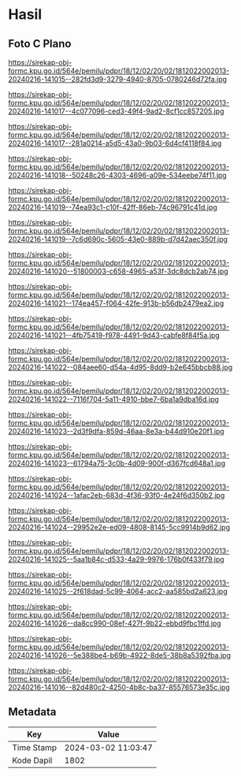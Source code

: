 # Hasil

## Foto C Plano

https://sirekap-obj-formc.kpu.go.id/564e/pemilu/pdpr/18/12/02/20/02/1812022002013-20240216-141015--282fd3d9-3279-4940-8705-0780246d72fa.jpg

https://sirekap-obj-formc.kpu.go.id/564e/pemilu/pdpr/18/12/02/20/02/1812022002013-20240216-141017--4c077096-ced3-49f4-9ad2-8cf1cc857205.jpg

https://sirekap-obj-formc.kpu.go.id/564e/pemilu/pdpr/18/12/02/20/02/1812022002013-20240216-141017--281a0214-a5d5-43a0-9b03-6d4cf4118f84.jpg

https://sirekap-obj-formc.kpu.go.id/564e/pemilu/pdpr/18/12/02/20/02/1812022002013-20240216-141018--50248c26-4303-4696-a09e-534eebe74f11.jpg

https://sirekap-obj-formc.kpu.go.id/564e/pemilu/pdpr/18/12/02/20/02/1812022002013-20240216-141019--74ea93c1-c10f-42ff-86eb-74c96791c41d.jpg

https://sirekap-obj-formc.kpu.go.id/564e/pemilu/pdpr/18/12/02/20/02/1812022002013-20240216-141019--7c6d690c-5605-43e0-889b-d7d42aec350f.jpg

https://sirekap-obj-formc.kpu.go.id/564e/pemilu/pdpr/18/12/02/20/02/1812022002013-20240216-141020--51800003-c658-4965-a53f-3dc8dcb2ab74.jpg

https://sirekap-obj-formc.kpu.go.id/564e/pemilu/pdpr/18/12/02/20/02/1812022002013-20240216-141021--174ea457-f064-42fe-913b-b56db2479ea2.jpg

https://sirekap-obj-formc.kpu.go.id/564e/pemilu/pdpr/18/12/02/20/02/1812022002013-20240216-141021--4fb75419-f978-4491-9d43-cabfe8f84f5a.jpg

https://sirekap-obj-formc.kpu.go.id/564e/pemilu/pdpr/18/12/02/20/02/1812022002013-20240216-141022--084aee60-d54a-4d95-8dd9-b2e645bbcb88.jpg

https://sirekap-obj-formc.kpu.go.id/564e/pemilu/pdpr/18/12/02/20/02/1812022002013-20240216-141022--7116f704-5a11-4910-bbe7-6ba1a9dba16d.jpg

https://sirekap-obj-formc.kpu.go.id/564e/pemilu/pdpr/18/12/02/20/02/1812022002013-20240216-141023--2d3f9dfa-859d-46aa-8e3a-b44d910e20f1.jpg

https://sirekap-obj-formc.kpu.go.id/564e/pemilu/pdpr/18/12/02/20/02/1812022002013-20240216-141023--61794a75-3c0b-4d09-900f-d367fcd648a1.jpg

https://sirekap-obj-formc.kpu.go.id/564e/pemilu/pdpr/18/12/02/20/02/1812022002013-20240216-141024--1afac2eb-683d-4f36-93f0-4e24f6d350b2.jpg

https://sirekap-obj-formc.kpu.go.id/564e/pemilu/pdpr/18/12/02/20/02/1812022002013-20240216-141024--29952e2e-ed09-4808-8145-5cc9914b9d62.jpg

https://sirekap-obj-formc.kpu.go.id/564e/pemilu/pdpr/18/12/02/20/02/1812022002013-20240216-141025--5aa1b84c-d533-4a29-9976-176b0f433f79.jpg

https://sirekap-obj-formc.kpu.go.id/564e/pemilu/pdpr/18/12/02/20/02/1812022002013-20240216-141025--2f618dad-5c99-4064-acc2-aa585bd2a623.jpg

https://sirekap-obj-formc.kpu.go.id/564e/pemilu/pdpr/18/12/02/20/02/1812022002013-20240216-141026--da8cc990-08ef-427f-9b22-ebbd9fbc1ffd.jpg

https://sirekap-obj-formc.kpu.go.id/564e/pemilu/pdpr/18/12/02/20/02/1812022002013-20240216-141026--5e388be4-b69b-4922-8de5-38b8a5392fba.jpg

https://sirekap-obj-formc.kpu.go.id/564e/pemilu/pdpr/18/12/02/20/02/1812022002013-20240216-141016--82d480c2-4250-4b8c-ba37-85576573e35c.jpg


## Metadata

| Key        | Value               |
| ---------- | ------------------- |
| Time Stamp | 2024-03-02 11:03:47 |
| Kode Dapil | 1802                |



